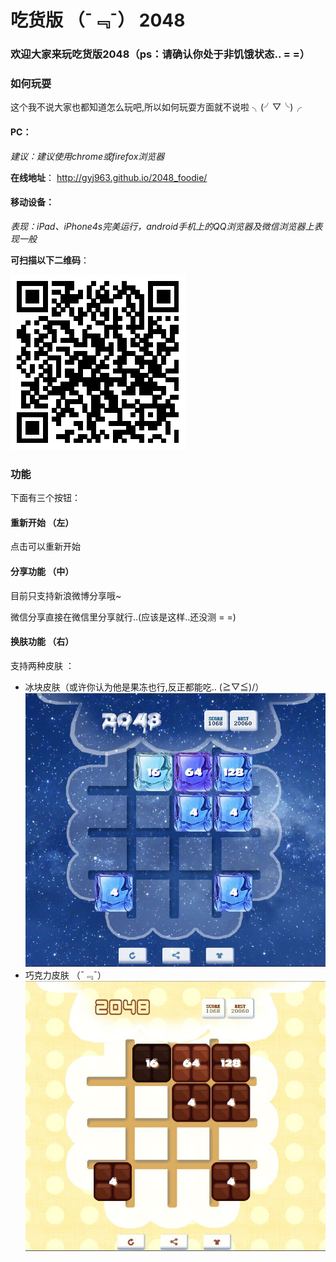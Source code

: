 #	吃货版 （¯﹃¯） 2048 
###	欢迎大家来玩吃货版2048（ps：请确认你处于非饥饿状态.. = =）

###	如何玩耍
这个我不说大家也都知道怎么玩吧,所以如何玩耍方面就不说啦 ╮(╯▽╰)╭

####	PC：
*建议：建议使用chrome或firefox浏览器*  

**在线地址**：
http://gyj963.github.io/2048_foodie/

####	移动设备：
*表现：iPad、iPhone4s完美运行，android手机上的QQ浏览器及微信浏览器上表现一般* 

**可扫描以下二维码**：


![iceSkin](mdImg/qrcode.png)

###	功能
   
下面有三个按钮：
####	重新开始 （左）   
点击可以重新开始
####	分享功能 （中）  
目前只支持新浪微博分享哦~ 

微信分享直接在微信里分享就行..(应该是这样..还没测 = =)
####	换肤功能 （右）
支持两种皮肤 ：

*	冰块皮肤（或许你认为他是果冻也行,反正都能吃.. \(≧▽≦)/）
![iceSkin](mdImg/iceSkin.jpg)
*	巧克力皮肤 （¯﹃¯）
![candySkin](mdImg/candySkin.jpg)
 

